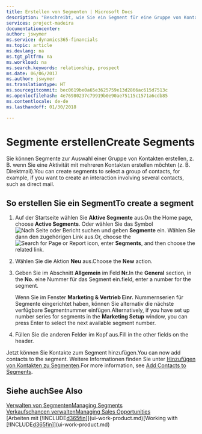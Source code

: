 ```yaml
---
title: Erstellen von Segmenten | Microsoft Docs
description: "Beschreibt, wie Sie ein Segment für eine Gruppe von Kontakten in Finance and Operations, Business edition erstellen, beispielsweise um mehrere Kontakte mit einer Direktsendung anzusprechen."
services: project-madeira
documentationcenter: 
author: jswymer
ms.service: dynamics365-financials
ms.topic: article
ms.devlang: na
ms.tgt_pltfrm: na
ms.workload: na
ms.search.keywords: relationship, prospect
ms.date: 06/06/2017
ms.author: jswymer
ms.translationtype: HT
ms.sourcegitcommit: bec0619be0a65e3625759e13d2866ac615d7513c
ms.openlocfilehash: 4e76980237c79919b0e90ae75115c1571a6cdb85
ms.contentlocale: de-de
ms.lasthandoff: 01/30/2018

---
```

# <a name="create-segments"></a><span data-ttu-id="75165-103">Segmente erstellen</span><span class="sxs-lookup"><span data-stu-id="75165-103">Create Segments</span></span>
<span data-ttu-id="75165-104">Sie können Segmente zur Auswahl einer Gruppe von Kontakten erstellen, z. B. wenn Sie eine Aktivität mit mehreren Kontakten erstellen möchten (z. B. Direktmail).</span><span class="sxs-lookup"><span data-stu-id="75165-104">You can create segments to select a group of contacts, for example, if you want to create an interaction involving several contacts, such as direct mail.</span></span>

## <a name="to-create-a-segment"></a><span data-ttu-id="75165-105">So erstellen Sie ein Segment</span><span class="sxs-lookup"><span data-stu-id="75165-105">To create a segment</span></span>
1. <span data-ttu-id="75165-106">Auf der Startseite wählen Sie **Aktive Segmente** aus.</span><span class="sxs-lookup"><span data-stu-id="75165-106">On the Home page, choose **Active Segments**.</span></span> <span data-ttu-id="75165-107">Oder wählen Sie das Symbol ![Nach Seite oder Bericht suchen](media/ui-search/search_small.png "Nach Seite oder Bericht suchen") und geben **Segmente** ein. Wählen Sie dann den zugehörigen Link aus.</span><span class="sxs-lookup"><span data-stu-id="75165-107">Or, choose the ![Search for Page or Report](media/ui-search/search_small.png "Search for Page or Report icon") icon, enter **Segments**, and then choose the related link.</span></span>
2. <span data-ttu-id="75165-108">Wählen Sie die Aktion **Neu** aus.</span><span class="sxs-lookup"><span data-stu-id="75165-108">Choose the **New** action.</span></span>
3. <span data-ttu-id="75165-109">Geben Sie im Abschnitt **Allgemein** im Feld **Nr.**</span><span class="sxs-lookup"><span data-stu-id="75165-109">In the **General** section, in the **No.**</span></span> <span data-ttu-id="75165-110">eine Nummer für das Segment ein.</span><span class="sxs-lookup"><span data-stu-id="75165-110">field, enter a number for the segment.</span></span>

    <span data-ttu-id="75165-111">Wenn Sie im Fenster **Marketing & Vertrieb Einr.** Nummernserien für Segmente eingerichtet haben, können Sie alternativ die nächste verfügbare Segmentnummer einfügen.</span><span class="sxs-lookup"><span data-stu-id="75165-111">Alternatively, if you have set up number series for segments in the **Marketing Setup** window, you can press Enter to select the next available segment number.</span></span>
4. <span data-ttu-id="75165-112">Füllen Sie die anderen Felder im Kopf aus.</span><span class="sxs-lookup"><span data-stu-id="75165-112">Fill in the other fields on the header.</span></span>

<span data-ttu-id="75165-113">Jetzt können Sie Kontakte zum Segment hinzufügen.</span><span class="sxs-lookup"><span data-stu-id="75165-113">You can now add contacts to the segment.</span></span> <span data-ttu-id="75165-114">Weitere Informationen finden Sie unter [Hinzufügen von Kontakten zu Segmenten](marketing-add-contact-segment.md).</span><span class="sxs-lookup"><span data-stu-id="75165-114">For more information, see [Add Contacts to Segments](marketing-add-contact-segment.md).</span></span>

## <a name="see-also"></a><span data-ttu-id="75165-115">Siehe auch</span><span class="sxs-lookup"><span data-stu-id="75165-115">See Also</span></span>
[<span data-ttu-id="75165-116">Verwalten von Segmenten</span><span class="sxs-lookup"><span data-stu-id="75165-116">Managing Segments</span></span>](marketing-segments.md)  
[<span data-ttu-id="75165-117">Verkaufschancen verwalten</span><span class="sxs-lookup"><span data-stu-id="75165-117">Managing Sales Opportunities</span></span>](marketing-manage-sales-opportunities.md)  
<span data-ttu-id="75165-118">[Arbeiten mit [!INCLUDE[d365fin](includes/d365fin_md.md)]](ui-work-product.md)</span><span class="sxs-lookup"><span data-stu-id="75165-118">[Working with [!INCLUDE[d365fin](includes/d365fin_md.md)]](ui-work-product.md)</span></span>  

